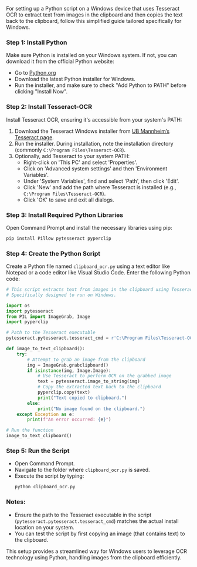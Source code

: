 For setting up a Python script on a Windows device that uses Tesseract OCR to extract text from images in the clipboard and then copies the text back to the clipboard, follow this simplified guide tailored specifically for Windows.

### Step 1: Install Python
Make sure Python is installed on your Windows system. If not, you can download it from the official Python website:
- Go to [Python.org](https://www.python.org/downloads/)
- Download the latest Python installer for Windows.
- Run the installer, and make sure to check "Add Python to PATH" before clicking "Install Now".

### Step 2: Install Tesseract-OCR
Install Tesseract OCR, ensuring it's accessible from your system's PATH:
1. Download the Tesseract Windows installer from [UB Mannheim’s Tesseract page](https://github.com/UB-Mannheim/tesseract/wiki).
2. Run the installer. During installation, note the installation directory (commonly `C:\Program Files\Tesseract-OCR`).
3. Optionally, add Tesseract to your system PATH:
   - Right-click on 'This PC' and select 'Properties'.
   - Click on 'Advanced system settings' and then 'Environment Variables'.
   - Under 'System Variables', find and select 'Path', then click 'Edit'.
   - Click 'New' and add the path where Tesseract is installed (e.g., `C:\Program Files\Tesseract-OCR`).
   - Click 'OK' to save and exit all dialogs.

### Step 3: Install Required Python Libraries
Open Command Prompt and install the necessary libraries using pip:
```bash
pip install Pillow pytesseract pyperclip
```

### Step 4: Create the Python Script
Create a Python file named `clipboard_ocr.py` using a text editor like Notepad or a code editor like Visual Studio Code. Enter the following Python code:

```python
# This script extracts text from images in the clipboard using Tesseract OCR and copies the extracted text back to the clipboard.
# Specifically designed to run on Windows.

import os
import pytesseract
from PIL import ImageGrab, Image
import pyperclip

# Path to the Tesseract executable
pytesseract.pytesseract.tesseract_cmd = r'C:\Program Files\Tesseract-OCR\tesseract.exe'

def image_to_text_clipboard():
    try:
        # Attempt to grab an image from the clipboard
        img = ImageGrab.grabclipboard()
        if isinstance(img, Image.Image):
            # Use Tesseract to perform OCR on the grabbed image
            text = pytesseract.image_to_string(img)
            # Copy the extracted text back to the clipboard
            pyperclip.copy(text)
            print("Text copied to clipboard.")
        else:
            print("No image found on the clipboard.")
    except Exception as e:
        print(f"An error occurred: {e}")

# Run the function
image_to_text_clipboard()
```

### Step 5: Run the Script
- Open Command Prompt.
- Navigate to the folder where `clipboard_ocr.py` is saved.
- Execute the script by typing:
  ```bash
  python clipboard_ocr.py
  ```

### Notes:
- Ensure the path to the Tesseract executable in the script (`pytesseract.pytesseract.tesseract_cmd`) matches the actual install location on your system.
- You can test the script by first copying an image (that contains text) to the clipboard.

This setup provides a streamlined way for Windows users to leverage OCR technology using Python, handling images from the clipboard efficiently.
